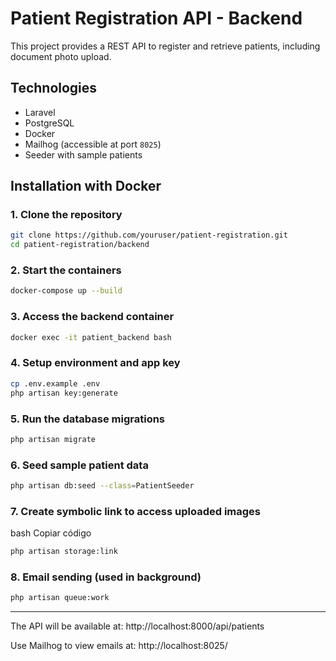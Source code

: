 # Patient Registration API - Backend

This project provides a REST API to register and retrieve patients, including document photo upload.

## Technologies

- Laravel  
- PostgreSQL  
- Docker  
- Mailhog (accessible at port `8025`)  
- Seeder with sample patients  

## Installation with Docker

### 1. Clone the repository

```bash
git clone https://github.com/youruser/patient-registration.git
cd patient-registration/backend
```
### 2. Start the containers
```bash
docker-compose up --build
```
### 3. Access the backend container
```bash
docker exec -it patient_backend bash
```
### 4. Setup environment and app key
```bash
cp .env.example .env
php artisan key:generate
```
### 5. Run the database migrations
```bash
php artisan migrate
```
### 6. Seed sample patient data
```bash
php artisan db:seed --class=PatientSeeder
```
### 7. Create symbolic link to access uploaded images
bash
Copiar código

```bash
php artisan storage:link
```
### 8. Email sending (used in background)
```bash
php artisan queue:work
```


---
The API will be available at:
http://localhost:8000/api/patients

Use Mailhog to view emails at:
http://localhost:8025/
